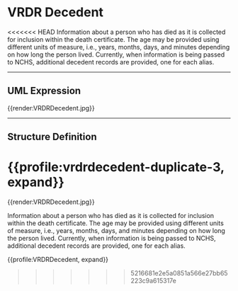# VRDR Decedent

<<<<<<< HEAD
Information about a person who has died as it is collected for inclusion within the death certificate.  The age may be provided using different units of measure, i.e., years, months, days, and minutes depending on how long the person lived. Currently, when information is being passed to NCHS, additional decedent records are provided, one for each alias.

---
## UML Expression

{{render:VRDRDecedent.jpg}}

---
## Structure Definition
{{profile:vrdrdecedent-duplicate-3, expand}}
=======
{{render:VRDRDecedent.jpg}}

Information about a person who has died as it is collected for inclusion within the death certificate.  The age may be provided using different units of measure, i.e., years, months, days, and minutes depending on how long the person lived. Currently, when information is being passed to NCHS, additional decedent records are provided, one for each alias.

{{profile:VRDRDecedent, expand}}
>>>>>>> 5216681e2e5a0851a566e27bb65223c9a615317e
